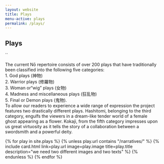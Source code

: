 ```yaml
---
layout: website
title: Plays
menu-active: plays
permalink: /plays/
---
```

<main class="page-content">
  <div class="text-container">
    <h2>Plays</h2>``
    <p>The current Nō repertoire consists of over 200 plays that have traditionally been classified into the following five categories:<br> 
1. God plays (神物) <br> 
2. Warrior plays (修羅物) <br> 
3. Woman or“wig” plays (女物) <br> 
4. Madness and miscellaneous plays (狂乱物)<br> 
5. Final or Demon plays (鬼物). <br> 
To allow our readers to experience a wide range of expression the project features two drastically different plays. Hashitomi, belonging to the third category, engulfs the viewers in a dream-like tender world of a female ghost appearing as a flower. Kokaji, from the fifth category impresses upon us great virtuosity as it tells the story of a collaboration between a swordsmith and a powerful deity. </p> 
     </div>
  
   <div class="list-plays">
    <div class="cards-container">
      {% for play in site.plays %}
        {% unless play.url contains "/narratives/" %}
          {% include card.html
            link=play.url
            image=play.image
            title=play.title
            description="we need two different images and two texts"
          %}
        {% endunless %}
      {% endfor %}
    </div>
  </div>

</main>
